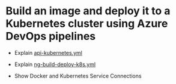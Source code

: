 # Build an image and deploy it to a Kubernetes cluster using Azure DevOps pipelines

- Explain [api-kubernetes.yml](https://github.com/arambazamba/FoodApp/blob/master/az-pipelines/api-kubernetes.yml)

- Explain [ng-build-deploy-k8s.yml](https://github.com/arambazamba/FoodApp/blob/master/az-pipelines/ng-build-deploy-k8s.yml)

- Show Docker and Kubernetes Service Connections
